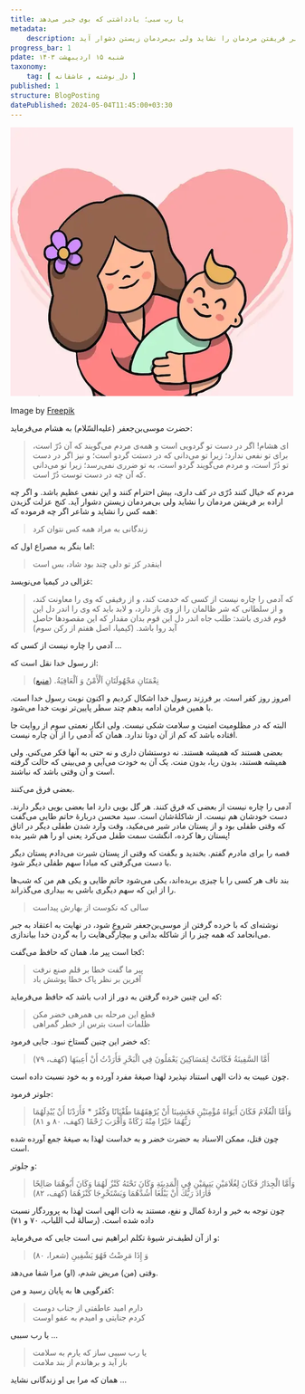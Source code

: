 ```yaml
---
title: یا رب سبی؛ یادداشتی که بوی جبر می‌دهد
metadata: 
    description: مردم که خیال کنند دُرّی در کف داری، بیش‌ احترام کنند و این نفعی عظیم باشد. و اگر چه اراده بر فریفتن مردمان را نشاید ولی بی‌مردمان زیستن دشوار آید
progress_bar: 1
pdate: شنبه ۱۵ اردیبهشت ۱۴۰۳
taxonomy:
    tag: [ دل_نوشته , عاشقانه ]
published: 1
structure: BlogPosting
datePublished: 2024-05-04T11:45:00+03:30
---
```

![ تصویری از مادری مهربان که فرزند پسرش را در آغوش کشیده است ](mother-holding-baby-mother-s-day-background_23-2148091276.webp?classes=center&loading=lazy)
<div class="align-center">
Image by <a href="https://www.freepik.com/free-vector/mother-holding-baby-mother-s-day-background_4048800.htm#fromView=search&page=1&position=34&uuid=8c653ff3-3188-4c7d-81dd-3f5ee0ae75e4">Freepik</a>
</div>

حضرت موسی‌بن‌جعفر (علیه‌السّلام) به هشام می‌فرماید:

> ‌ای هشام! اگر در دست تو گردویی است و همه‌ی مردم می‌گویند که آن دُرّ است، برای تو نفعی ندارد؛ زیرا تو می‌دانی که در دستت گردو است؛ و نیز اگر در دست تو دُرّ است، و مردم می‌گویند گردو است، به تو ضرری نمی‌رسد؛ زیرا تو می‌دانی که آن چه در دست توست دُرّ است.

مردم که خیال کنند دُرّی در کف داری، بیش‌ احترام کنند و این نفعی عظیم باشد. و اگر چه اراده بر فریفتن مردمان را نشاید ولی بی‌مردمان زیستن دشوار آید. کنج عزلت گزیدن همه کس را نشاید و شاعر اگر چه فرموده که:

> زندگانی به مراد همه کس نتوان کرد

اما بنگر به مصراع اول که:

> اینقدر کز تو دلی چند بود شاد، بس است

غزالی در کیمیا می‌نویسد:

> که آدمی را چاره نیست از کسی که خدمت کند، و از رفیقی که وی را معاونت کند، و از سلطانی که شر ظالمان را از وی باز دارد، و لابد باید که وی را اندر دل این قوم قدری باشد: طلب جاه اندر دل این قوم بدان مقدار که این مقصودها حاصل آید روا باشد. (کیمیا، اصل هفتم از رکن سوم) 

آدمی را چاره نیست از کسی که ...

از رسول خدا نقل است که:

> نِعْمَتَانِ مَجْهُولَتَانِ اَلْأَمْنُ وَ اَلْعَافِيَةُ. ([منبع](https://hadith.inoor.ir/ar/hadith/324797/hadith-noorlib?rownumber=NaN))

امروز روز کفر است. بر فرزند رسول خدا اشکال کردیم و اکنون نوبت رسول خدا است. با همین فرمان ادامه بدهم چند سطر پایین‌تر نوبت خدا می‌شود. 

البته که در مظلومیت امنیت و سلامت شکی نیست. ولی انگار نعمتی سوم از روایت جا افتاده باشد که کم از آن دوتا ندارد. همان که آدمی را از آن چاره نیست.

بعضی هستند که همیشه هستند. نه دوستشان داری و نه حتی به آنها فکر می‌کنی. ولی همیشه هستند، بدون ریا، بدون منت. یک آن به خودت می‌آیی و می‌بینی که حالت گرفته است و آن وقتی باشد که نباشند.

بعضی فرق می‌کنند.

 آدمی را چاره نیست از بعضی که فرق کنند. هر گل بویی دارد اما بعضی بویی دیگر دارند. دست خودشان هم نیست. از شاکلهٔ‌شان است. سید محسن دربارهٔ حاتم طایی می‌گفت که وقتی طفلی بود و از پستان مادر شیر می‌مکید، وقت وارد شدن طفلی دیگر در اتاق پستان رها کرده، انگشت سمت طفل می‌کرد یعنی او را هم شیر بده!

قصه را برای مادرم گفتم. بخندید و بگفت که وقتی از پستان شیرت می‌دادم پستان دیگر با دست می‌گرفتی که مبادا سهم طفلی دیگر شود.

بند ناف هر کسی را با چیزی بریده‌اند، یکی می‌شود حاتم طایی و یکی هم من که شب‌ها را از این که سهم دیگری باشی به بیداری می‌گذراند.

> سالی که نکوست از بهارش پیداست

نوشته‌ای که با خرده گرفتن از موسی‌بن‌جعفر شروع شود، در نهایت به اعتقاد به جبر می‌انجامد که همه چیز را از شاکله‌ بدانی و بیچارگی‌هایت را به گردن خدا بیاندازی.


کجا است پیر ما، همان که حافظ می‌گفت:

> پیر ما گفت خطا بر قلم صنع نرفت  
آفرین بر نظر پاک خطا پوشش باد

که این چنین خرده گرفتن به دور از ادب باشد که حافظ می‌فرماید:

> قطع این مرحله بی همرهی خضر مکن  
ظلمات است بترس از خطر گمراهی

که خضر این چنین گستاخ نبود. جایی فرمود:

> أَمَّا السَّفِينَةُ فَكَانَتْ لِمَسَاكِينَ يَعْمَلُونَ فِي الْبَحْرِ فَأَرَدْتُ أَنْ أَعِيبَهَا (کهف، ۷۹)

چون عیبت به ذات الهی استناد نپذیرد لهذا صیغهٔ مفرد آورده و به خود نسبت داده است.

جلوتر فرمود:

> وَأَمَّا الْغُلَامُ فَكَانَ أَبَوَاهُ مُؤْمِنَيْنِ فَخَشِينَا أَنْ يُرْهِقَهُمَا طُغْيَانًا وَكُفْرً * فَأَرَدْنَا أَنْ يُبْدِلَهُمَا رَبُّهُمَا خَيْرًا مِنْهُ زَكَاةً وَأَقْرَبَ رُحْمًا (کهف، ۸۰ و ۸۱)

چون قتل، ممکن الاسناد به حضرت خضر و به خداست لهذا به صیغهٔ جمع آورده شده است.

و جلوتر:

> وَأَمَّا الْجِدَارُ فَكَانَ لِغُلَامَيْنِ يَتِيمَيْنِ فِي الْمَدِينَةِ وَكَانَ تَحْتَهُ كَنْزٌ لَهُمَا وَكَانَ أَبُوهُمَا صَالِحًا فَأَرَادَ رَبُّكَ أَنْ يَبْلُغَا أَشُدَّهُمَا وَيَسْتَخْرِجَا كَنْزَهُمَا (کهف، ۸۲)

چون توجه به خیر و اردهٔ کمال و نفع، مستند به ذات الهی است لهذا به پروردگار نسبت داده شده است. (رسالهٔ لب اللباب، ۷۰ و ۷۱)

و از آن لطیف‌تر شیوهٔ تکلم ابراهیم نبی است جایی که می‌فرماید:

> وَ إِذَا مَرِضْتُ فَهُوَ يَشْفِينِ (شعرا، ۸۰)

وقتی (من) مریض شدم، (او) مرا شفا می‌دهد.

کفرگویی ها به پایان رسید و من:

> دارم امید عاطفتی از جناب دوست  
کردم جنایتی و امیدم به عفو اوست

یا رب سببی ...

> یا رب سببی ساز که یارم به سلامت  
باز آید و برهاندم از بند ملامت

همان‌ که مرا بی او زندگانی نشاید ...